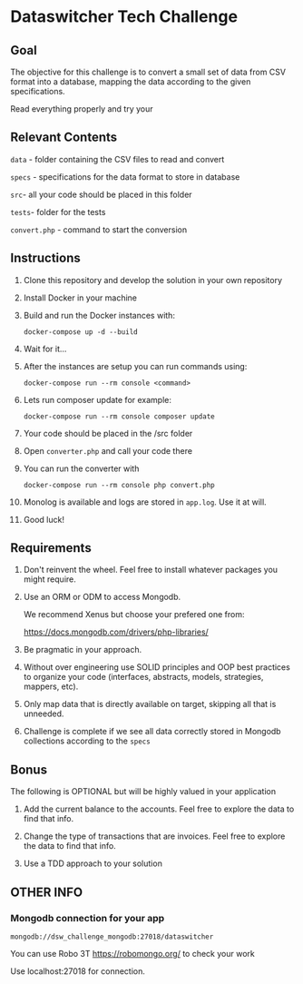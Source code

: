 # Dataswitcher Tech Challenge

## Goal

The objective for this challenge is to convert a small set of data from CSV format into a database, mapping the data according to the given specifications.

Read everything properly and try your 

## Relevant Contents

`data` - folder containing the CSV files to read and convert

`specs` - specifications for the data format to store in database

`src`- all your code should be placed in this folder

`tests`- folder for the tests

`convert.php` - command to start the conversion

## Instructions

1. Clone this repository and develop the solution in your own repository

2. Install Docker in your machine

3. Build and run the Docker instances with:

    `docker-compose up -d --build`

4. Wait for it...

5. After the instances are setup you can run commands using:

    `docker-compose run --rm console <command>`

6. Lets run composer update for example:

    `docker-compose run --rm console composer update`

7. Your code should be placed in the /src folder

8. Open `converter.php` and call your code there

9. You can run the converter with

    `docker-compose run --rm console php convert.php`

10. Monolog is available and logs are stored in `app.log`. Use it at will.

11. Good luck!

## Requirements

1. Don't reinvent the wheel. Feel free to install whatever packages you might require.

2. Use an ORM or ODM to access Mongodb.

    We recommend Xenus but choose your prefered one from:

    <https://docs.mongodb.com/drivers/php-libraries/>

3. Be pragmatic in your approach.

4. Without over engineering use SOLID principles and OOP best practices to organize your code (interfaces, abstracts, models, strategies, mappers, etc).

5. Only map data that is directly available on target, skipping all that is unneeded.

6. Challenge is complete if we see all data correctly stored in Mongodb collections according to the `specs`

## Bonus

The following is OPTIONAL but will be highly valued in your application

1. Add the current balance to the accounts. Feel free to explore the data to find that info.

2. Change the type of transactions that are invoices. Feel free to explore the data to find that info.

3. Use a TDD approach to your solution

## OTHER INFO

### Mongodb connection for your app

`mongodb://dsw_challenge_mongodb:27018/dataswitcher`

You can use Robo 3T <https://robomongo.org/> to check your work

Use localhost:27018 for connection.

